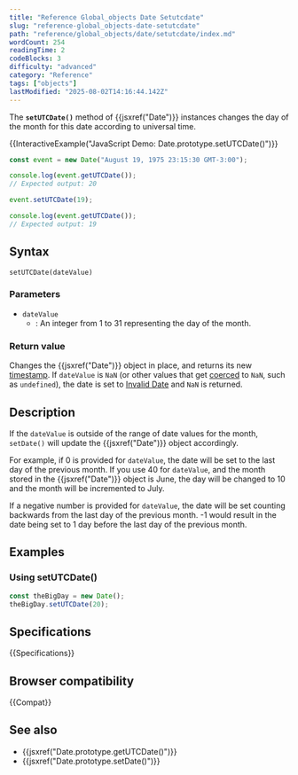 ```yaml
---
title: "Reference Global_objects Date Setutcdate"
slug: "reference-global_objects-date-setutcdate"
path: "reference/global_objects/date/setutcdate/index.md"
wordCount: 254
readingTime: 2
codeBlocks: 3
difficulty: "advanced"
category: "Reference"
tags: ["objects"]
lastModified: "2025-08-02T14:16:44.142Z"
---
```



The **`setUTCDate()`** method of {{jsxref("Date")}} instances changes the day of the month for this date according to universal time.

{{InteractiveExample("JavaScript Demo: Date.prototype.setUTCDate()")}}

```js interactive-example
const event = new Date("August 19, 1975 23:15:30 GMT-3:00");

console.log(event.getUTCDate());
// Expected output: 20

event.setUTCDate(19);

console.log(event.getUTCDate());
// Expected output: 19
```

## Syntax

```js-nolint
setUTCDate(dateValue)
```

### Parameters

- `dateValue`
  - : An integer from 1 to 31 representing the day of the month.

### Return value

Changes the {{jsxref("Date")}} object in place, and returns its new [timestamp](/en-US/docs/Web/JavaScript/Reference/Global_Objects/Date#the_epoch_timestamps_and_invalid_date). If `dateValue` is `NaN` (or other values that get [coerced](/en-US/docs/Web/JavaScript/Reference/Global_Objects/Number#number_coercion) to `NaN`, such as `undefined`), the date is set to [Invalid Date](/en-US/docs/Web/JavaScript/Reference/Global_Objects/Date#the_epoch_timestamps_and_invalid_date) and `NaN` is returned.

## Description

If the `dateValue` is outside of the range of date values for the month, `setDate()` will update the {{jsxref("Date")}} object accordingly.

For example, if 0 is provided for `dateValue`, the date will be set to the last day of the previous month. If you use 40 for `dateValue`, and the month stored in the {{jsxref("Date")}} object is June, the day will be changed to 10 and the month will be incremented to July.

If a negative number is provided for `dateValue`, the date will be set counting backwards from the last day of the previous month. -1 would result in the date being set to 1 day before the last day of the previous month.

## Examples

### Using setUTCDate()

```js
const theBigDay = new Date();
theBigDay.setUTCDate(20);
```

## Specifications

{{Specifications}}

## Browser compatibility

{{Compat}}

## See also

- {{jsxref("Date.prototype.getUTCDate()")}}
- {{jsxref("Date.prototype.setDate()")}}
